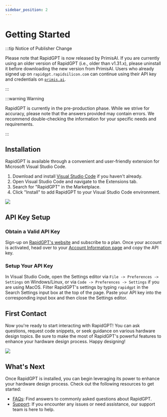 ```yaml
---
sidebar_position: 2
---
```


# Getting Started

:::tip Notice of Publisher Change

Please note that RapidGPT is now released by PrimisAI. If you are currently using an older version of RapidGPT (i.e., older than v1.31.x), please uninstall it before downloading the new version from PrimisAI. Users who already signed up on `rapidgpt.rapidsilicon.com` can continue using their API key and credentials on [`primis.ai`](https://getrapidgpt.primis.ai/).

:::

:::warning Warning

RapidGPT is currently in the pre-production phase. While we strive for accuracy, please note that the answers provided may contain errors. We recommend double-checking the information for your specific needs and requirements.

:::

## Installation

RapidGPT is available through a convenient and user-friendly extension for Microsoft Visual Studio Code.

1. Download and install [Visual Studio Code](https://code.visualstudio.com/) if you haven't already.
2. Open Visual Studio Code and navigate to the Extensions tab.
3. Search for "RapidGPT" in the Marketplace.
4. Click "Install" to add RapidGPT to your Visual Studio Code environment.

![](/img/docs/installation.gif)

## API Key Setup

### Obtain a Valid API Key

Sign-up on [RapidGPT's website](https://getrapidgpt.primis.ai/) and subscribe to a plan. Once your account is activated, head over to your [Account Information page](https://getrapidgpt.primis.ai/Home/AccountInformation) and copy the API key.

### Setup Your API Key

In Visual Studio Code, open the Settings editor via `File -> Preferences -> Settings` on Windows/Linux, or via `Code -> Preferences -> Settings` if you are using MacOS. Filter RapidGPT's settings by typing `rapidgpt` in the Search Settings input box at the top of the page. Paste your API key into the corresponding input box and then close the Settings editor.

## First Contact

Now you're ready to start interacting with RapidGPT! You can ask questions, request code snippets, or seek guidance on various hardware design topics. Be sure to make the most of RapidGPT's powerful features to enhance your hardware design process. Happy designing!

![](/img/docs/first-contact.gif)

## What's Next

Once RapidGPT is installed, you can begin leveraging its power to enhance your hardware design process. Check out the following resources to get started:

- [FAQs](/#faqs): Find answers to commonly asked questions about RapidGPT.
- [Support](/docs/support): If you encounter any issues or need assistance, our support team is here to help.